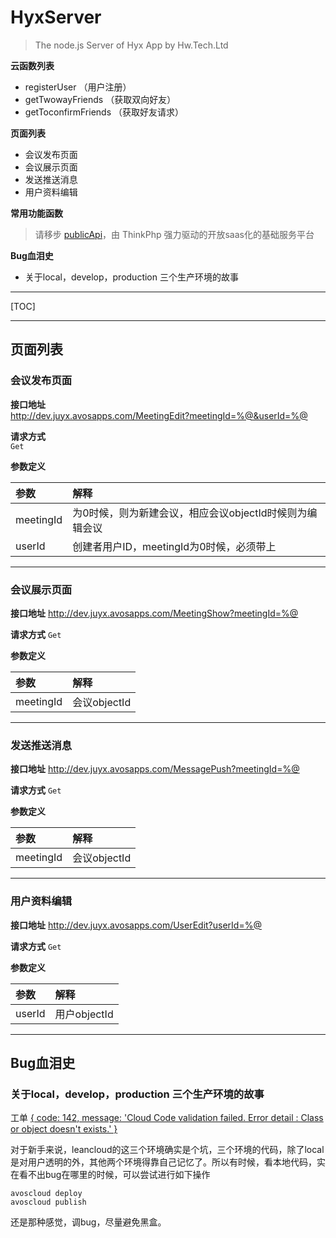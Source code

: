 # HyxServer
> The node.js Server of Hyx App by Hw.Tech.Ltd

**云函数列表**

* registerUser （用户注册）
* getTwowayFriends （获取双向好友） 
* getToconfirmFriends （获取好友请求）


**页面列表**

* 会议发布页面
* 会议展示页面
* 发送推送消息
* 用户资料编辑 


**常用功能函数**

> 请移步  [publicApi](https://github.com/plusmancn/publicApi)，由 ThinkPhp 强力驱动的开放saas化的基础服务平台

**Bug血泪史**

* 关于local，develop，production 三个生产环境的故事
****
[TOC]
****
## 页面列表
### 会议发布页面
**接口地址**    
http://dev.juyx.avosapps.com/MeetingEdit?meetingId=%@&userId=%@

**请求方式**  
`Get`

**参数定义**

| 参数		| 解释		
|:----------|:-----------
| meetingId | 为0时候，则为新建会议，相应会议objectId时候则为编辑会议|
| userId	| 创建者用户ID，meetingId为0时候，必须带上

****
###  会议展示页面 
**接口地址**
http://dev.juyx.avosapps.com/MeetingShow?meetingId=%@

**请求方式**
`Get`

**参数定义**

| 参数      |     解释 
| :-------- | :--------
| meetingId   |  会议objectId 

****
###  发送推送消息
**接口地址**
http://dev.juyx.avosapps.com/MessagePush?meetingId=%@

**请求方式**
`Get`

**参数定义**

| 参数      |     解释 
| :-------- | :--------
| meetingId   |  会议objectId 

****
###  用户资料编辑
**接口地址**
http://dev.juyx.avosapps.com/UserEdit?userId=%@

**请求方式**
`Get`

**参数定义**

| 参数      |     解释 
| :-------- | :--------
| userId    |  用户objectId 

****

## Bug血泪史
### 关于local，develop，production 三个生产环境的故事
工单
[{ code: 142, message: 'Cloud Code validation failed. Error detail : Class or object doesn\'t exists.' }](https://ticket.avosapps.com/tickets/54bd0f47e4b0b26e92db53f0/threads)

对于新手来说，leancloud的这三个环境确实是个坑，三个环境的代码，除了local是对用户透明的外，其他两个环境得靠自己记忆了。所以有时候，看本地代码，实在看不出bug在哪里的时候，可以尝试进行如下操作
	
	avoscloud deploy
	avoscloud publish
	
还是那种感觉，调bug，尽量避免黑盒。
